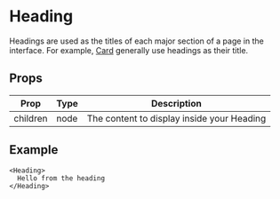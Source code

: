 # Heading

Headings are used as the titles of each major section of a page in the interface. For example, [Card](/src/components/card) generally use headings as their title.

## Props

| Prop | Type | Description |
| ---- | ---- | ----------- |
| children | node | The content to display inside your Heading |

## Example

```
<Heading>
  Hello from the heading
</Heading>
```
